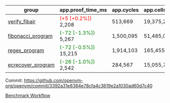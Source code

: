 | group | app.proof_time_ms | app.cycles | app.cells_used | leaf.proof_time_ms | leaf.cycles | leaf.cells_used |
| -- | -- | -- | -- | -- | -- | -- |
| [verify_fibair](https://github.com/openvm-org/openvm/blob/benchmark-results/benchmarks-pr/1307/verify_fibair-3392a31e8384e78cfa4c3619e2a1030ad60d7c40.md) |<span style='color: red'>(+5 [+0.2%])</span> 2,208 |  513,669 |  19,375,211 |- | - | - |
| [fibonacci_program](https://github.com/openvm-org/openvm/blob/benchmark-results/benchmarks-pr/1307/fibonacci-3392a31e8384e78cfa4c3619e2a1030ad60d7c40.md) |<span style='color: green'>(-72 [-1.3%])</span> 5,267 |  1,500,095 |  51,485,080 |- | - | - |
| [regex_program](https://github.com/openvm-org/openvm/blob/benchmark-results/benchmarks-pr/1307/regex-3392a31e8384e78cfa4c3619e2a1030ad60d7c40.md) |<span style='color: green'>(-72 [-0.5%])</span> 15,215 |  1,914,103 |  165,455,373 |- | - | - |
| [ecrecover_program](https://github.com/openvm-org/openvm/blob/benchmark-results/benchmarks-pr/1307/ecrecover-3392a31e8384e78cfa4c3619e2a1030ad60d7c40.md) |<span style='color: green'>(-26 [-1.0%])</span> 2,542 |  284,567 |  15,055,723 |- | - | - |


Commit: https://github.com/openvm-org/openvm/commit/3392a31e8384e78cfa4c3619e2a1030ad60d7c40

[Benchmark Workflow](https://github.com/openvm-org/openvm/actions/runs/12981741559)
